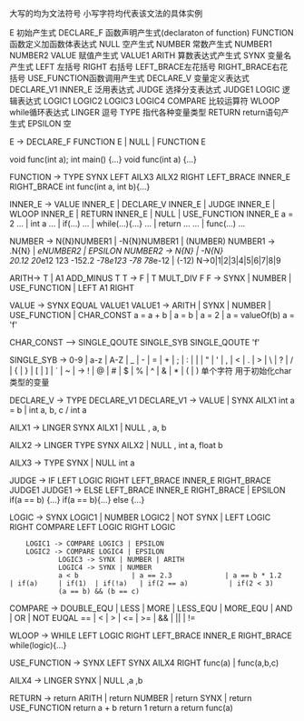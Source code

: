大写的均为文法符号 小写字符均代表该文法的具体实例

E 初始产生式
DECLARE_F 函数声明产生式(declaraton of function)
FUNCTION  函数定义加函数体表达式
NULL      空产生式
NUMBER    常数产生式
NUMBER1
NUMBER2
VALUE     赋值产生式
VALUE1
ARITH     算数表达式产生式
SYNX      变量名产生式
LEFT      左括号
RIGHT     右括号
LEFT_BRACE左花括号
RIGHT_BRACE右花括号
USE_FUNCTION函数调用产生式
DECLARE_V 变量定义表达式
DECLARE_V1 
INNER_E   泛用表达式
JUDGE     选择分支表达式
JUDGE1
LOGIC     逻辑表达式
LOGIC1
LOGIC2
LOGIC3
LOGIC4
COMPARE   比较运算符
WLOOP     while循环表达式
LINGER    逗号
TYPE      指代各种变量类型
RETURN    return语句产生式
EPSILON   空



E -> DECLARE_F FUNCTION E | NULL | FUNCTION E
<!-- 暂时先不实现DECLARE_F -->
void func(int a);
int main()
{...}
void func(int a)
{...}

FUNCTION -> TYPE SYNX LEFT AILX3 AILX2 RIGHT LEFT_BRACE INNER_E RIGHT_BRACE
int func(int a, int b){...} 

INNER_E -> VALUE INNER_E | DECLARE_V INNER_E | JUDGE INNER_E | WLOOP INNER_E | RETURN INNER_E | NULL |                     USE_FUNCTION INNER_E
a = 2 ... | int a ... | if(...) ... | while(...){...} ... | return ... ... | func(...) ...


<!-- 还需要添加#include -->

NUMBER -> N{N}NUMBER1 | -N{N}NUMBER1 | (NUMBER)
        NUMBER1 -> .N{N} | *eNUMBER2 | EPSILON
                NUMBER2 -> N{N} | -N{N}          
                20.12      20*e12       123     -152.2       -78*e123      -78    78*e-12                    | (-12)
N->0|1|2|3|4|5|6|7|8|9
<!-- 数字用正则表达式实现 -->



ARITH-> T | A1 ADD_MINUS T
        T -> F | T MULT_DIV F
        F -> SYNX | NUMBER | USE_FUNCTION | LEFT A1 RIGHT

VALUE -> SYNX EQUAL VALUE1
        VALUE1 -> ARITH | SYNX | NUMBER | USE_FUNCTION | CHAR_CONST
        a = a + b | a = b | a = 2 | a = valueOf(b)
        a = 'f'
<!-- 先判断共同的SYNX EQUAL部分，后面的差别if解决 -->

CHAR_CONST —> SINGLE_QOUTE SINGLE_SYB SINGLE_QOUTE
'f'
<!-- 关于SINGLE_SYB单个字符的判定方法，可以在词法分析中通过string的长度来判断 -->

SINGLE_SYB -> 0-9 | a-z | A-Z | _ | - | = | + | ; | : | | | " | ' | , | < | . | > | \ | ? | / | { | } | [ | ] | ` | ~ | 
           -> ! | @ | # | $ | % | ^ | & | * | ( | )
单个字符 用于初始化char类型的变量


DECLARE_V -> TYPE DECLARE_V1 
        DECLARE_V1 -> VALUE | SYNX AILX1
        int a = b | int a, b, c / int a

AILX1 -> LINGER SYNX AILX1 | NULL
, a, b

AILX2 -> LINGER TYPE SYNX AILX2 | NULL
, int a, float b

AILX3 -> TYPE SYNX | NULL
int a

JUDGE -> IF LEFT LOGIC RIGHT LEFT_BRACE INNER_E RIGHT_BRACE JUDGE1
        JUDGE1 -> ELSE LEFT_BRACE INNER_E RIGHT_BRACE | EPSILON
        if(a == b) {...}
        if(a == b){...} else {...}

LOGIC -> SYNX LOGIC1 | NUMBER LOGIC2 | NOT SYNX | LEFT LOGIC RIGHT COMPARE LEFT LOGIC RIGHT LOGIC
  
        LOGIC1 -> COMPARE LOGIC3 | EPSILON
        LOGIC2 -> COMPARE LOGIC4 | EPSILON
                LOGIC3 -> SYNX | NUMBER | ARITH
                LOGIC4 -> SYNX | NUMBER
                a < b             | a == 2.3             | a == b * 1.2   | if(a)     | if(1)  | if(!a)   | if(2 == a)          | if(2 < 3)
                (a == b) && (b == c) 

COMPARE -> DOUBLE_EQU | LESS | MORE | LESS_EQU | MORE_EQU | AND | OR | NOT EUQAL
           ==         | <    | >    | <=       | >=       | &&  | || |   !=

WLOOP -> WHILE LEFT LOGIC RIGHT LEFT_BRACE INNER_E RIGHT_BRACE
while(logic){...}

USE_FUNCTION -> SYNX LEFT SYNX AILX4 RIGHT
func(a) | func(a,b,c)

AILX4 -> LINGER SYNX | NULL
,a ,b

RETURN -> return ARITH | return NUMBER | return SYNX | return USE_FUNCTION 
          return a + b   return 1        return a      return func(a)       


